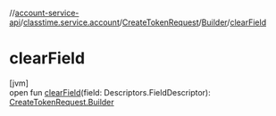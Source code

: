 //[account-service-api](../../../../index.md)/[classtime.service.account](../../index.md)/[CreateTokenRequest](../index.md)/[Builder](index.md)/[clearField](clear-field.md)

# clearField

[jvm]\
open fun [clearField](clear-field.md)(field: Descriptors.FieldDescriptor): [CreateTokenRequest.Builder](index.md)
